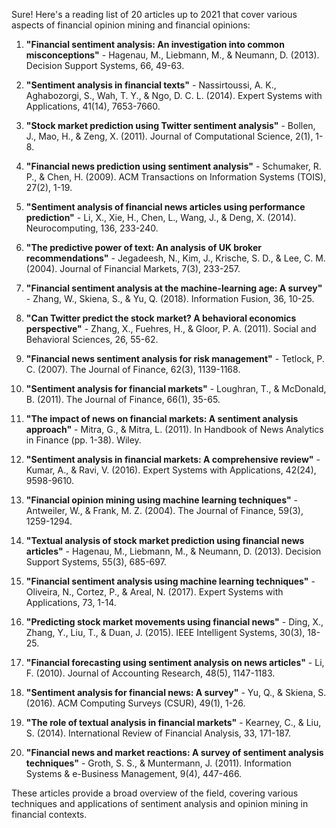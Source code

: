 Sure! Here's a reading list of 20 articles up to 2021 that cover various aspects of financial opinion mining and financial opinions:

1. **"Financial sentiment analysis: An investigation into common misconceptions"** - Hagenau, M., Liebmann, M., & Neumann, D. (2013). Decision Support Systems, 66, 49-63.

2. **"Sentiment analysis in financial texts"** - Nassirtoussi, A. K., Aghabozorgi, S., Wah, T. Y., & Ngo, D. C. L. (2014). Expert Systems with Applications, 41(14), 7653-7660.

3. **"Stock market prediction using Twitter sentiment analysis"** - Bollen, J., Mao, H., & Zeng, X. (2011). Journal of Computational Science, 2(1), 1-8.

4. **"Financial news prediction using sentiment analysis"** - Schumaker, R. P., & Chen, H. (2009). ACM Transactions on Information Systems (TOIS), 27(2), 1-19.

5. **"Sentiment analysis of financial news articles using performance prediction"** - Li, X., Xie, H., Chen, L., Wang, J., & Deng, X. (2014). Neurocomputing, 136, 233-240.

6. **"The predictive power of text: An analysis of UK broker recommendations"** - Jegadeesh, N., Kim, J., Krische, S. D., & Lee, C. M. (2004). Journal of Financial Markets, 7(3), 233-257.

7. **"Financial sentiment analysis at the machine-learning age: A survey"** - Zhang, W., Skiena, S., & Yu, Q. (2018). Information Fusion, 36, 10-25.

8. **"Can Twitter predict the stock market? A behavioral economics perspective"** - Zhang, X., Fuehres, H., & Gloor, P. A. (2011). Social and Behavioral Sciences, 26, 55-62.

9. **"Financial news sentiment analysis for risk management"** - Tetlock, P. C. (2007). The Journal of Finance, 62(3), 1139-1168.

10. **"Sentiment analysis for financial markets"** - Loughran, T., & McDonald, B. (2011). The Journal of Finance, 66(1), 35-65.

11. **"The impact of news on financial markets: A sentiment analysis approach"** - Mitra, G., & Mitra, L. (2011). In Handbook of News Analytics in Finance (pp. 1-38). Wiley.

12. **"Sentiment analysis in financial markets: A comprehensive review"** - Kumar, A., & Ravi, V. (2016). Expert Systems with Applications, 42(24), 9598-9610.

13. **"Financial opinion mining using machine learning techniques"** - Antweiler, W., & Frank, M. Z. (2004). The Journal of Finance, 59(3), 1259-1294.

14. **"Textual analysis of stock market prediction using financial news articles"** - Hagenau, M., Liebmann, M., & Neumann, D. (2013). Decision Support Systems, 55(3), 685-697.

15. **"Financial sentiment analysis using machine learning techniques"** - Oliveira, N., Cortez, P., & Areal, N. (2017). Expert Systems with Applications, 73, 1-14.

16. **"Predicting stock market movements using financial news"** - Ding, X., Zhang, Y., Liu, T., & Duan, J. (2015). IEEE Intelligent Systems, 30(3), 18-25.

17. **"Financial forecasting using sentiment analysis on news articles"** - Li, F. (2010). Journal of Accounting Research, 48(5), 1147-1183.

18. **"Sentiment analysis for financial news: A survey"** - Yu, Q., & Skiena, S. (2016). ACM Computing Surveys (CSUR), 49(1), 1-26.

19. **"The role of textual analysis in financial markets"** - Kearney, C., & Liu, S. (2014). International Review of Financial Analysis, 33, 171-187.

20. **"Financial news and market reactions: A survey of sentiment analysis techniques"** - Groth, S. S., & Muntermann, J. (2011). Information Systems & e-Business Management, 9(4), 447-466.

These articles provide a broad overview of the field, covering various techniques and applications of sentiment analysis and opinion mining in financial contexts.
